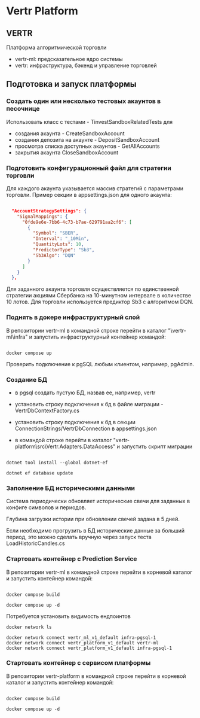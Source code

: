 # Vertr Platform

## VERTR 

Платформа алгоритмической торговли

- vertr-ml: предсказательное ядро системы
- vertr: инфраструктура, бэкенд и управление торговлей


## Подготовка и запуск платформы

### Создать один или несколько тестовых акаунтов в песочнице

Использовать класс с тестами - TinvestSandboxRelatedTests для

- создания акаунта - CreateSandboxAccount
- создания депозита на акаунте - DepositSandboxAccount
- просмотра списка доступных акаунтов - GetAllAccounts
- закрытия акаунта CloseSandboxAccount

### Подготовить конфигурационный файл для стратегии торговли

Для каждого акаунта указывается массив стратегий с параметрами торговли.
Пример секции в appsettings.json для одного акаунта:

```json

  "AccountStrategySettings": {
    "SignalMappings": {
      "0fde9e6e-7bb6-4c73-b7ae-629791aa2cf6": [
        {
          "Symbol": "SBER",
          "Interval": "_10Min",
          "QuantityLots": 10,
          "PredictorType": "Sb3",
          "Sb3Algo": "DQN"
        }
      ]
    }
  },

```

Для заданного акаунта торговля осуществляется по единственной стратегии акциями Сбербанка на 10-минутном интервале в количестве 10 лотов.
Для торговли используется предиктор Sb3 с алгоритмом DQN.

### Поднять в докере инфраструктурный слой

В репозитории vertr-ml в командной строке перейти в каталог "\vertr-ml\infra" и запустить инфраструктурный контейнер командой:

```shell

docker compose up

```

Проверить подключение к pgSQL любым клиентом, например, pgAdmin. 

### Создание БД

- в pgsql создать пустую БД, назвав ее, например, vertr

- установить строку подключения к бд в файле миграции - VertrDbContextFactory.cs

- установить строку подключения к бд в секции ConnectionStrings/VertrDbConnection в appsettings.json

- в командой строке перейти в каталог "vertr-platform\src\Vertr.Adapters.DataAccess" и запустить скрипт миграции

```shell

dotnet tool install --global dotnet-ef

dotnet ef database update

```

### Заполнение БД историческими данными

Система периодически обновляет исторические свечи для заданных в конфиге символов и периодов.

Глубина загрузки истории при обновлении свечей задана в 5 дней.

Если необходимо прогрузить в БД исторические данные за больший период, это можно сделать вручную через запуск теста LoadHistoricCandles.cs


### Стартовать контейнер с Prediction Service

В репозитории vertr-ml в командной строке перейти в корневой каталог и запустить контейнер командой:

```shell

docker compose build

docker compose up -d

```

Потребуется установить видимость ендпоинтов

``` schell
docker network ls

docker network connect vertr_ml_v1_default infra-pgsql-1
docker network connect vertr_platform_v1_default vertr-ml
docker network connect vertr_platform_v1_default infra-pgsql-1

```

### Стартовать контейнер с сервисом платформы

В репозитории vertr-platform в командной строке перейти в корневой каталог и запустить контейнер командой:


```shell

docker compose build

docker compose up -d

```






